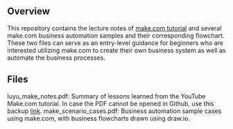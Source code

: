 ## Overview

This repository contains the lecture notes of [make.com tutorial](https://www.youtube.com/watch?v=9C_MSg8aclU&list=PLHi9LZK4z4R6bF2K2f4qjNz9-_Kq27dBp) and several make.com business automation samples and their corresponding flowchart. These two files can serve as an entry-level guidance for beginners who are interested utilizing make.com to create their own business system as well as automate the business processes.

## Files

luyu_make_notes.pdf: Summary of lessons learned from the YouTube Make.com tutorial. In case the PDF cannot be opened in Github, use this backup [link](https://drive.google.com/file/d/1amXgDaqTTeNFWwH29XQ5vZKRQ6nbh9bU/view?usp=sharing). 
make_scenario_cases.pdf: Business automation sample cases using make.com, with business flowcharts drawn using draw.io.

